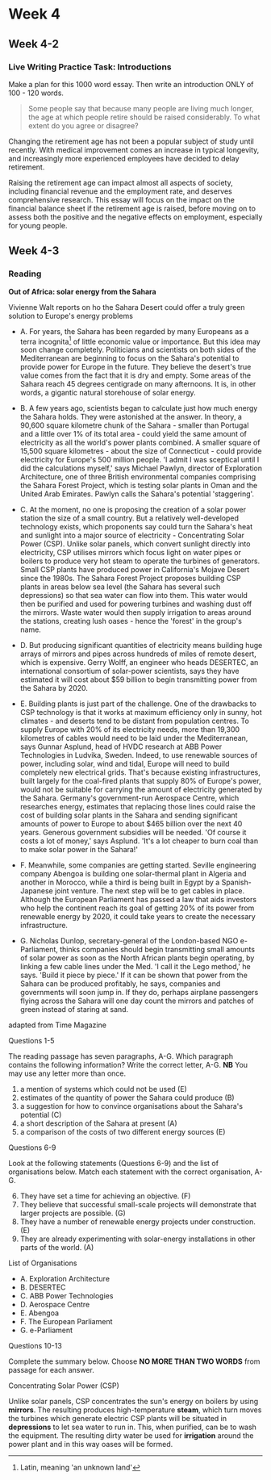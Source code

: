 # Week 4

## Week 4-2

### Live Writing Practice Task: Introductions

Make a plan for this 1000 word essay.
Then write an introduction ONLY of 100 - 120 words.

> Some people say that because many people are living much longer, the age at
> which people retire should be raised considerably.
> To what extent do you agree or disagree?

Changing the retirement age has not been a popular subject of study until
recently.
With medical improvement comes an increase in typical longevity, and
increasingly more experienced employees have decided to delay retirement.

Raising the retirement age can impact almost all aspects of society, including
financial revenue and the employment rate, and deserves comprehensive research.
This essay will focus on the impact on the financial balance sheet if the
retirement age is raised, before moving on to assess both the positive and the
negative effects on employment, especially for young people.

## Week 4-3

### Reading

**Out of Africa: solar energy from the Sahara**

Vivienne Walt reports on ho the Sahara Desert could offer a truly green
solution to Europe's energy problems

- A. For years, the Sahara has been regarded by many Europeans as a terra
  incognita[^f_w04_3_1_] of little economic value or importance.
  But this idea may soon change completely.
  Politicians and scientists on both sides of the Mediterranean are beginning
  to focus on the Sahara's potential to provide power for Europe in the future.
  They believe the desert's true value comes from the fact that it is dry and
  empty.
  Some areas of the Sahara reach 45 degrees centigrade on many afternoons.
  It is, in other words, a gigantic natural storehouse of solar energy.

- B. A few years ago, scientists began to calculate just how much energy the
  Sahara holds.
  They were astonished at the answer.
  In theory, a 90,600 square kilometre chunk of the Sahara - smaller than
  Portugal and a little over 1% of its total area - could yield the same amount
  of electricity as all the world's power plants combined.
  A smaller square of 15,500 square kilometres - about the size of
  Connecticut - could provide electricity for Europe's 500 million people.
  'I admit I was sceptical until I did the calculations myself,'
  says Michael Pawlyn, director of Exploration Architecture, one of three
  British environmental companies comprising the Sahara Forest Project, which
  is testing solar plants in Oman and the United Arab Emirates.
  Pawlyn calls the Sahara's potential 'staggering'.

- C. At the moment, no one is proposing the creation of a solar power station
  the size of a small country.
  But a relatively well-developed technology exists, which proponents say could
  turn the Sahara's heat and sunlight into a major source of electricity -
  Concentrating Solar Power (CSP).
  Unlike solar panels, which convert sunlight directly into electricity, CSP
  utilises mirrors which focus light on water pipes or boilers to produce very
  hot steam to operate the turbines of generators.
  Small CSP plants have produced power in California's Mojave Desert since the
  1980s.
  The Sahara Forest Project proposes building CSP plants in areas below sea
  level (the Sahara has several such depressions) so that sea water can flow
  into them.
  This water would then be purified and used for powering turbines and washing
  dust off the mirrors.
  Waste water would then supply irrigation to areas around the stations,
  creating lush oases - hence the 'forest' in the group's name.

- D. But producing significant quantities of electricity means building huge
  arrays of mirrors and pipes across hundreds of miles of remote desert, which
  is expensive.
  Gerry Wolff, an engineer who heads DESERTEC, an international consortium of
  solar-power scientists, says they have estimated it will cost about $59
  billion to begin transmitting power from the Sahara by 2020.

- E. Building plants is just part of the challenge.
  One of the drawbacks to CSP technology is that it works at maximum efficiency
  only in sunny, hot climates - and deserts tend to be distant from population
  centres.
  To supply Europe with 20% of its electricity needs, more than 19,300
  kilometres of cables would need to be laid under the Mediterranean, says
  Gunnar Asplund, head of HVDC research at ABB Power Technologies in Ludvika,
  Sweden.
  Indeed, to use renewable sources of power, including solar, wind and tidal,
  Europe will need to build completely new electrical grids.
  That's because existing infrastructures, built largely for the coal-fired
  plants that supply 80% of Europe's power, would not be suitable for carrying
  the amount of electricity generated by the Sahara.
  Germany's government-run Aerospace Centre, which researches energy, estimates
  that replacing those lines could raise the cost of building solar plants in
  the Sahara and sending significant amounts of power to Europe to about $465
  billion over the next 40 years.
  Generous government subsidies will be needed.
  'Of course it costs a lot of money,' says Asplund.
  'It's a lot cheaper to burn coal than to make solar power in the Sahara!'

- F. Meanwhile, some companies are getting started.
  Seville engineering company Abengoa is building one solar-thermal plant in
  Algeria and another in Morocco, while a third is being built in Egypt by a
  Spanish-Japanese joint venture.
  The next step will be to get cables in place.
  Although the European Parliament has passed a law that aids investors who
  help the continent reach its goal of getting 20% of its power from renewable
  energy by 2020, it could take years to create the necessary infrastructure.

- G. Nicholas Dunlop, secretary-general of the London-based NGO e-Parliament,
  thinks companies should begin transmitting small amounts of solar power as
  soon as the North African plants begin operating, by linking a few cable
  lines under the Med.
  'I call it the Lego method,' he says.
  'Build it piece by piece.'
  If it can be shown that power from the Sahara can be produced profitably, he
  says, companies and governments will soon jump in.
  If they do, perhaps airplane passengers flying across the Sahara will one day
  count the mirrors and patches of green instead of staring at sand.

adapted from Time Magazine

[^f_w04_3_1_]: Latin, meaning 'an unknown land'

Questions 1-5

The reading passage has seven paragraphs, A-G.
Which paragraph contains the following information?
Write the correct letter, A-G.
**NB** You may use any letter more than once.

1. a mention of systems which could not be used (E)
2. estimates of the quantity of power the Sahara could produce (B)
3. a suggestion for how to convince organisations about the Sahara's potential
   (C)
4. a short description of the Sahara at present (A)
5. a comparison of the costs of two different energy sources (E)

Questions 6-9

Look at the following statements (Questions 6-9) and the list of organisations
below.
Match each statement with the correct organisation, A-G.

6. They have set a time for achieving an objective. (F)
7. They believe that successful small-scale projects will demonstrate that
   larger projects are possible. (G)
8. They have a number of renewable energy projects under construction. (E)
9. They are already experimenting with solar-energy installations in other
   parts of the world. (A)

List of Organisations

- A. Exploration Architecture
- B. DESERTEC
- C. ABB Power Technologies
- D. Aerospace Centre
- E. Abengoa
- F. The European Parliament
- G. e-Parliament

Questions 10-13

Complete the summary below.
Choose **NO MORE THAN TWO WORDS** from passage for each answer.

Concentrating Solar Power (CSP)

Unlike solar panels, CSP concentrates the sun's energy on boilers by using
**mirrors**.
The resulting produces high-temperature **steam**, which turn moves the
turbines which generate electric CSP plants will be situated in **depressions**
to let sea water to run in.
This, when purified, can be to wash the equipment.
The resulting dirty water be used for **irrigation** around the power plant and
in this way oases will be formed.
